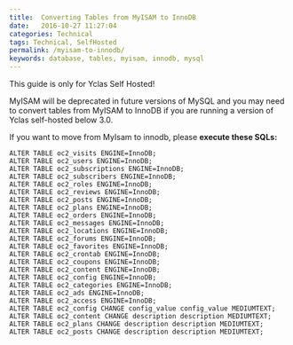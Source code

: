 ```yaml
---
title:  Converting Tables from MyISAM to InnoDB
date:   2016-10-27 11:27:04
categories: Technical
tags: Technical, SelfHosted
permalink: /myisam-to-innodb/
keywords: database, tables, myisam, innodb, mysql
---
```

<div class="alert alert-warning">
<strong><i class="glyphicon glyphicon-warning-sign"></i> </strong> This guide is only for Yclas Self Hosted!
</div>

MyISAM will be deprecated in future versions of MySQL and you may need to convert tables from MyISAM to InnoDB if you are running a version of Yclas self-hosted below 3.0.

If you want to move from MyIsam to innodb, please **execute these SQLs:**

    ALTER TABLE oc2_visits ENGINE=InnoDB;
    ALTER TABLE oc2_users ENGINE=InnoDB;
    ALTER TABLE oc2_subscriptions ENGINE=InnoDB;
	ALTER TABLE oc2_subscribers ENGINE=InnoDB;
	ALTER TABLE oc2_roles ENGINE=InnoDB;
	ALTER TABLE oc2_reviews ENGINE=InnoDB;
	ALTER TABLE oc2_posts ENGINE=InnoDB;
	ALTER TABLE oc2_plans ENGINE=InnoDB;
	ALTER TABLE oc2_orders ENGINE=InnoDB;
	ALTER TABLE oc2_messages ENGINE=InnoDB;
	ALTER TABLE oc2_locations ENGINE=InnoDB;
	ALTER TABLE oc2_forums ENGINE=InnoDB;
	ALTER TABLE oc2_favorites ENGINE=InnoDB;
	ALTER TABLE oc2_crontab ENGINE=InnoDB;
	ALTER TABLE oc2_coupons ENGINE=InnoDB;
	ALTER TABLE oc2_content ENGINE=InnoDB;
	ALTER TABLE oc2_config ENGINE=InnoDB;
	ALTER TABLE oc2_categories ENGINE=InnoDB;
	ALTER TABLE oc2_ads ENGINE=InnoDB;
	ALTER TABLE oc2_access ENGINE=InnoDB;
	ALTER TABLE oc2_config CHANGE config_value config_value MEDIUMTEXT;
	ALTER TABLE oc2_content CHANGE description description MEDIUMTEXT;
	ALTER TABLE oc2_plans CHANGE description description MEDIUMTEXT;
	ALTER TABLE oc2_posts CHANGE description description MEDIUMTEXT;


